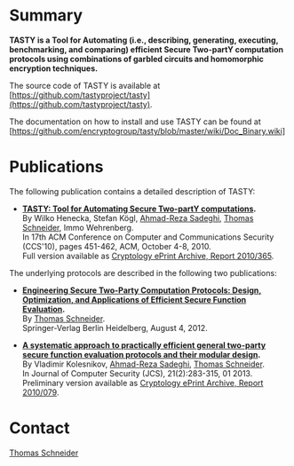 Summary
===

**TASTY is a Tool for Automating (i.e., describing, generating, executing, benchmarking, and comparing) efficient Secure Two-partY computation protocols using combinations of garbled circuits and homomorphic encryption techniques.**

The source code of TASTY is available at [https://github.com/tastyproject/tasty](https://github.com/tastyproject/tasty).

The documentation on how to install and use TASTY can be found at [https://github.com/encryptogroup/tasty/blob/master/wiki/Doc_Binary.wiki]

Publications
===

<p>The following publication contains a detailed description of TASTY:</p>

* **[TASTY: Tool for Automating Secure Two-partY computations](http://dx.doi.org/10.1145/1866307.1866358).**<br>
By Wilko Henecka, Stefan Kögl, [Ahmad-Reza Sadeghi](http://trust.cased.de/asadeghi), [Thomas Schneider](http://thomaschneider.de), Immo Wehrenberg.<br>
In 17th ACM Conference on Computer and Communications Security (CCS'10), pages 451-462, ACM, October 4-8, 2010.<br>
Full version available as [Cryptology ePrint Archive, Report 2010/365](http://eprint.iacr.org/2010/365).

The underlying protocols are described in the following two publications:
* **[Engineering Secure Two-Party Computation Protocols: Design, Optimization, and Applications of Efficient Secure Function Evaluation](http://thomaschneider.de/engineeringSFEbook).**<br>
By [Thomas Schneider](http://thomaschneider.de).<br>
Springer-Verlag Berlin Heidelberg, August 4, 2012.

* **[ A systematic approach to practically efficient general two-party secure function evaluation protocols and their modular design](http://dx.doi.org/10.3233/JCS-130464).**<br>
By Vladimir Kolesnikov, [Ahmad-Reza Sadeghi](http://trust.cased.de/asadeghi), [Thomas Schneider](http://thomaschneider.de).<br>
In Journal of Computer Security (JCS), 21(2):283-315, 01 2013.<br>
Preliminary version available as [Cryptology ePrint Archive, Report 2010/079](http://eprint.iacr.org/2010/079).

<!---
Structure
===
Please navigate to the following sub-pages for further material on TASTY:
  * [http://code.google.com/p/tastyproject/downloads/list Downloads]: Python binaries of TASTY
  * [http://code.google.com/p/tastyproject/w/list Wiki]: 
    ** [http://code.google.com/p/tastyproject/wiki/Doc_Binary Doc Binary]: Documentation on how to install and use TASTY
    ** [http://code.google.com/p/tastyproject/wiki/TASTYL_Examples]: TASTYL Example Programs 
<wiki:comment>
  * [http://code.google.com/p/tastyproject/issues/list Issues]: Feature requests and bug tracking
</wiki:comment>
  * [http://groups.google.com/group/tastyproject Group tastyproject]: Stay informed about TASTY
-->

Contact
===
[Thomas Schneider](http://thomaschneider.de)

